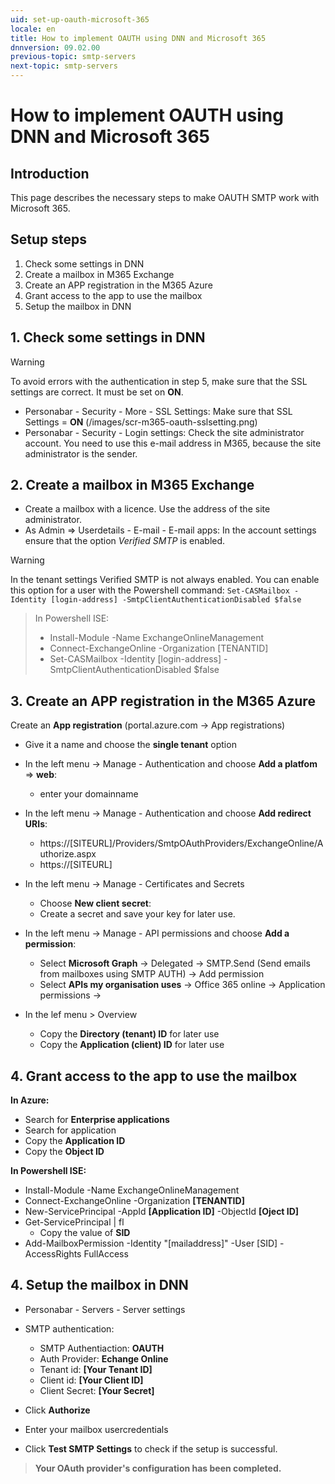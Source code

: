 ```yaml
---
uid: set-up-oauth-microsoft-365
locale: en
title: How to implement OAUTH using DNN and Microsoft 365
dnnversion: 09.02.00
previous-topic: smtp-servers
next-topic: smtp-servers
---
```


# How to implement OAUTH using DNN and Microsoft 365

## Introduction
This page describes the necessary steps to make OAUTH SMTP work with Microsoft 365.   

## Setup steps
1. Check some settings in DNN
2. Create a mailbox in M365 Exchange 
3. Create an APP registration in the M365 Azure
4. Grant access to the app to use the mailbox
5. Setup the mailbox in DNN 

## 1. Check some settings in DNN
> [!WARNING]
> To avoid errors with the authentication in step 5, make sure that the SSL settings are correct. It must be set on **ON**. 
* Personabar - Security - More - SSL Settings: Make sure that SSL Settings = **ON** (/images/scr-m365-oauth-sslsetting.png)  
* Personabar - Security - Login settings: Check the site administrator account. You need to use this e-mail address in M365, because the site administrator is the sender.

## 2. Create a mailbox in M365 Exchange
* Create a mailbox with a licence. Use the address of the site administrator.
* As Admin => Userdetails - E-mail - E-mail apps: In the account settings ensure that the option *Verified SMTP* is enabled. 

> [!WARNING]
> In the tenant settings Verified SMTP is not always enabled. You can enable this option for a user with the Powershell command: `Set-CASMailbox -Identity [login-address] -SmtpClientAuthenticationDisabled $false`

> In Powershell ISE:
>    * Install-Module -Name ExchangeOnlineManagement
>    * Connect-ExchangeOnline -Organization [TENANTID]
>    * Set-CASMailbox -Identity [login-address] -SmtpClientAuthenticationDisabled $false


## 3. Create an APP registration in the M365 Azure
Create an **App registration** (portal.azure.com -> App registrations)
* Give it a name and choose the **single tenant** option
* In the left menu -> Manage - Authentication and choose **Add a platfom** => **web**:
    * enter your domainname
* In the left menu -> Manage - Authentication and choose **Add redirect URIs**:
    * https://[SITEURL]/Providers/SmtpOAuthProviders/ExchangeOnline/Authorize.aspx
    * https://[SITEURL]
* In the left menu -> Manage - Certificates and Secrets
    * Choose **New client secret**:
    * Create a secret and save your key for later use.
* In the left menu -> Manage - API permissions and choose **Add a permission**:
    * Select **Microsoft Graph** -> Delegated -> SMTP.Send (Send emails from mailboxes using SMTP AUTH) -> Add permission
    * Select **APIs my organisation uses** -> Office 365 online -> Application permissions -> 

* In the lef menu > Overview
    * Copy the **Directory (tenant) ID** for later use
    * Copy the **Application (client) ID** for later use 

## 4. Grant access to the app to use the mailbox
**In Azure:**
* Search for **Enterprise applications**
* Search for application
* Copy the **Application ID**
* Copy the **Object ID**

**In Powershell ISE:**
* Install-Module -Name ExchangeOnlineManagement
* Connect-ExchangeOnline -Organization **[TENANTID]**
* New-ServicePrincipal -AppId **[Application ID]** -ObjectId **[Oject ID]**
* Get-ServicePrincipal | fl
    * Copy the value of **SID**
* Add-MailboxPermission -Identity "[mailaddress]" -User [SID] -AccessRights FullAccess

## 4. Setup the mailbox in DNN 
* Personabar - Servers - Server settings
* SMTP authentication:
    * SMTP Authentiaction: **OAUTH**
    * Auth Provider: **Echange Online**
    * Tenant id: **[Your Tenant ID]**
    * Client id: **[Your Client ID]**
    * Client Secret: **[Your Secret]**

* Click **Authorize**
* Enter your mailbox usercredentials
* Click **Test SMTP Settings** to check if the setup is successful.

> **Your OAuth provider's configuration has been completed.**